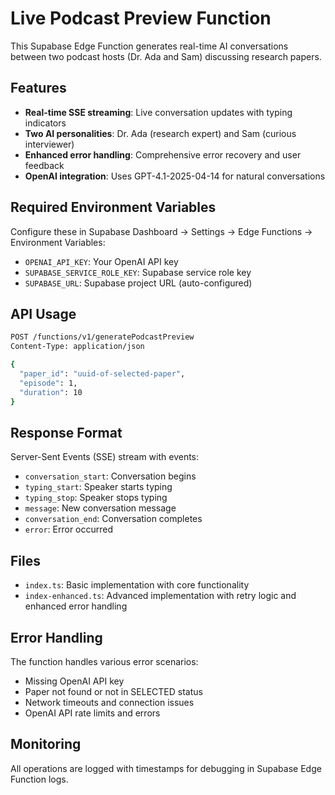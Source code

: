 # Live Podcast Preview Function

This Supabase Edge Function generates real-time AI conversations between two podcast hosts (Dr. Ada and Sam) discussing research papers.

## Features

- **Real-time SSE streaming**: Live conversation updates with typing indicators
- **Two AI personalities**: Dr. Ada (research expert) and Sam (curious interviewer)
- **Enhanced error handling**: Comprehensive error recovery and user feedback
- **OpenAI integration**: Uses GPT-4.1-2025-04-14 for natural conversations

## Required Environment Variables

Configure these in Supabase Dashboard → Settings → Edge Functions → Environment Variables:

- `OPENAI_API_KEY`: Your OpenAI API key
- `SUPABASE_SERVICE_ROLE_KEY`: Supabase service role key
- `SUPABASE_URL`: Supabase project URL (auto-configured)

## API Usage

```bash
POST /functions/v1/generatePodcastPreview
Content-Type: application/json

{
  "paper_id": "uuid-of-selected-paper",
  "episode": 1,
  "duration": 10
}
```

## Response Format

Server-Sent Events (SSE) stream with events:
- `conversation_start`: Conversation begins
- `typing_start`: Speaker starts typing
- `typing_stop`: Speaker stops typing
- `message`: New conversation message
- `conversation_end`: Conversation completes
- `error`: Error occurred

## Files

- `index.ts`: Basic implementation with core functionality
- `index-enhanced.ts`: Advanced implementation with retry logic and enhanced error handling

## Error Handling

The function handles various error scenarios:
- Missing OpenAI API key
- Paper not found or not in SELECTED status
- Network timeouts and connection issues
- OpenAI API rate limits and errors

## Monitoring

All operations are logged with timestamps for debugging in Supabase Edge Function logs.